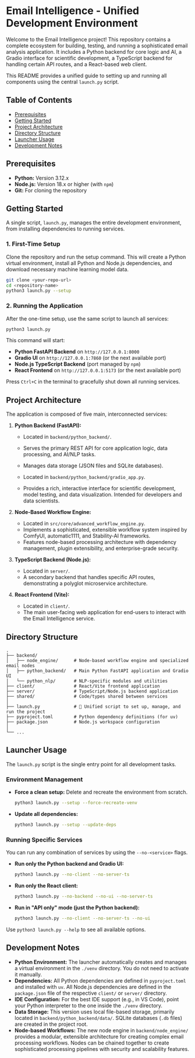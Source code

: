 # Email Intelligence - Unified Development Environment

Welcome to the Email Intelligence project! This repository contains a complete ecosystem for building, testing, and running a sophisticated email analysis application. It includes a Python backend for core logic and AI, a Gradio interface for scientific development, a TypeScript backend for handling certain API routes, and a React-based web client.

This README provides a unified guide to setting up and running all components using the central `launch.py` script.

## Table of Contents

- [Prerequisites](#prerequisites)
- [Getting Started](#getting-started)
- [Project Architecture](#project-architecture)
- [Directory Structure](#directory-structure)
- [Launcher Usage](#launcher-usage)
- [Development Notes](#development-notes)

## Prerequisites

- **Python:** Version 3.12.x
- **Node.js:** Version 18.x or higher (with `npm`)
- **Git:** For cloning the repository

## Getting Started

A single script, `launch.py`, manages the entire development environment, from installing dependencies to running services.

### 1. First-Time Setup

Clone the repository and run the setup command. This will create a Python virtual environment, install all Python and Node.js dependencies, and download necessary machine learning model data.

```bash
git clone <your-repo-url>
cd <repository-name>
python3 launch.py --setup
```

### 2. Running the Application

After the one-time setup, use the same script to launch all services:

```bash
python3 launch.py
```

This command will start:
- **Python FastAPI Backend** on `http://127.0.0.1:8000`
- **Gradio UI** on `http://127.0.0.1:7860` (or the next available port)
- **Node.js TypeScript Backend** (port managed by `npm`)
- **React Frontend** on `http://127.0.0.1:5173` (or the next available port)

Press `Ctrl+C` in the terminal to gracefully shut down all running services.

## Project Architecture

The application is composed of five main, interconnected services:

1.  **Python Backend (FastAPI):**
    -   Located in `backend/python_backend/`.
    -   Serves the primary REST API for core application logic, data processing, and AI/NLP tasks.
    -   Manages data storage (JSON files and SQLite databases).

    -   Located in `backend/python_backend/gradio_app.py`.
    -   Provides a rich, interactive interface for scientific development, model testing, and data visualization. Intended for developers and data scientists.

3.  **Node-Based Workflow Engine:**
    -   Located in `src/core/advanced_workflow_engine.py`.
    -   Implements a sophisticated, extensible workflow system inspired by ComfyUI, automatic1111, and Stability-AI frameworks.
    -   Features node-based processing architecture with dependency management, plugin extensibility, and enterprise-grade security.

4.  **TypeScript Backend (Node.js):**
    -   Located in `server/`.
    -   A secondary backend that handles specific API routes, demonstrating a polyglot microservice architecture.

5.  **React Frontend (Vite):**
    -   Located in `client/`.
    -   The main user-facing web application for end-users to interact with the Email Intelligence service.

## Directory Structure

```
.
├── backend/
│   ├── node_engine/      # Node-based workflow engine and specialized email nodes
│   ├── python_backend/   # Main Python FastAPI application and Gradio UI
│   └── python_nlp/       # NLP-specific modules and utilities
├── client/               # React/Vite frontend application
├── server/               # TypeScript/Node.js backend application
├── shared/               # Code/types shared between services
│
├── launch.py             # 🚀 Unified script to set up, manage, and run the project
├── pyproject.toml        # Python dependency definitions (for uv)
├── package.json          # Node.js workspace configuration
│
└── ...
```

## Launcher Usage

The `launch.py` script is the single entry point for all development tasks.

### Environment Management

-   **Force a clean setup:** Delete and recreate the environment from scratch.
    ```bash
    python3 launch.py --setup --force-recreate-venv
    ```
-   **Update all dependencies:**
    ```bash
    python3 launch.py --setup --update-deps
    ```

### Running Specific Services

You can run any combination of services by using the `--no-<service>` flags.

-   **Run only the Python backend and Gradio UI:**
    ```bash
    python3 launch.py --no-client --no-server-ts
    ```
-   **Run only the React client:**
    ```bash
    python3 launch.py --no-backend --no-ui --no-server-ts
    ```
-   **Run in "API only" mode (just the Python backend):**
    ```bash
    python3 launch.py --no-client --no-server-ts --no-ui
    ```

Use `python3 launch.py --help` to see all available options.

## Development Notes

-   **Python Environment:** The launcher automatically creates and manages a virtual environment in the `./venv` directory. You do not need to activate it manually.
-   **Dependencies:** All Python dependencies are defined in `pyproject.toml` and installed with `uv`. All Node.js dependencies are defined in the `package.json` file of the respective `client/` or `server/` directory.
-   **IDE Configuration:** For the best IDE support (e.g., in VS Code), point your Python interpreter to the one inside the `./venv` directory.
-   **Data Storage:** This version uses local file-based storage, primarily located in `backend/python_backend/data/`. SQLite databases (`.db` files) are created in the project root.
-   **Node-based Workflows:** The new node engine in `backend/node_engine/` provides a modular, extensible architecture for creating complex email processing workflows. Nodes can be chained together to create sophisticated processing pipelines with security and scalability features.
